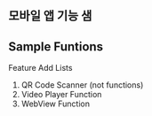 
## 모바일 앱 기능 샘

## Sample Funtions

Feature Add Lists
1. QR Code Scanner (not functions)
2. Video Player Function
3. WebView Function

